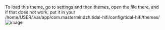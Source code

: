 To load this theme, go to settings and then themes, open the file there, and if that does not work, put it in your /home/USER/.var/app/com.mastermindzh.tidal-hifi/config/tidal-hifi/themes/
![image](https://github.com/user-attachments/assets/bedf7065-0607-4767-9b36-650d47bd844e)
